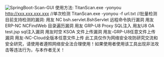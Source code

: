 ![SpringBoot-Scan-GUI](https://socialify.git.ci/MertSec/Tianscan/image?description=1&descriptionEditable=TitanScan%E6%98%AF%E4%B8%80%E6%AC%BEGO%E7%BC%96%E5%86%99%E7%9A%84%E6%89%B9%E9%87%8F%E6%BC%8F%E6%B4%9E%E6%A3%80%E6%B5%8B%E5%B7%A5%E5%85%B7&font=Rokkitt&forks=1&issues=1&language=1&logo=https%3A%2F%2Ft3.picb.cc%2F2023%2F08%2F27%2FIsiPCF.jpeg&name=1&owner=1&pattern=Brick%20Wall&pulls=1&stargazers=1&theme=Dark)
使用方法:
TitanScan.exe -yonyou http://xxx.xxx.xxx.xxx //单次检测
TitanScan.exe -yonyou -f url.txt //批量检测
目前支持检测的漏洞:
用友 NC bsh.servlet.BshServlet 远程命令执行漏洞
用友 ERP-NC NCFindWeb 目录遍历漏洞
用友 GRP-U8 Proxy SQL注入
用友U8 OA test.jsp sql注入漏洞
用友时空 KSOA 文件上传漏洞
用友-GRP-U8任意文件上传漏洞
用友-NC-Cloud全版本任意文件上传
此工具仅作为网络安全攻防研究交流和安全研究，请使用者遵照网络安全法合理使用！如果使用者使用该工具出现非法攻击等违法行为，与本作者无关！
